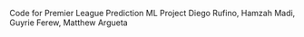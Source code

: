 Code for Premier League Prediction ML Project
Diego Rufino, Hamzah Madi, Guyrie Ferew, Matthew Argueta
